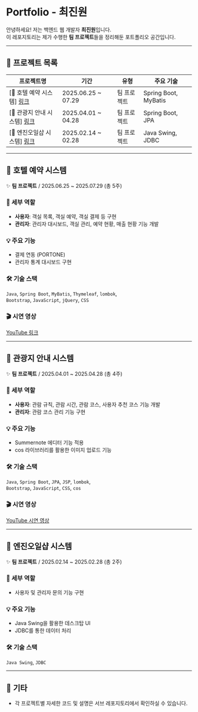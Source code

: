 # Portfolio - 최진원

안녕하세요! 저는 백엔드 웹 개발자 **최진원**입니다.  
이 레포지토리는 제가 수행한 **팀 프로젝트**들을 정리해둔 포트폴리오 공간입니다.

---

## 📁 프로젝트 목록

| 프로젝트명 | 기간 | 유형 | 주요 기술 |
|------------|------|------|------------|
| [🏨 호텔 예약 시스템] [링크](https://github.com/d2ckbum/hotel_mimir.git) | 2025.06.25 ~ 07.29 | 팀 프로젝트 | Spring Boot, MyBatis |
| [🏯 관광지 안내 시스템] [링크](https://github.com/d2ckbum/Gung_On.git) | 2025.04.01 ~ 04.28 | 팀 프로젝트 | Spring Boot, JPA |
| [🚗 엔진오일샵 시스템] [링크](https://github.com/d2ckbum/group_prj.git) | 2025.02.14 ~ 02.28 | 팀 프로젝트 | Java Swing, JDBC |

---

## 🏨 호텔 예약 시스템

✨ **팀 프로젝트** / 2025.06.25 ~ 2025.07.29 (총 5주)

###

### 🔧 세부 역할
- **사용자**: 객실 목록, 객실 예약, 객실 결제 등 구현
- **관리자**: 관리자 대시보드, 객실 관리, 예약 현황, 매출 현황 기능 개발

### 💡 주요 기능
- 결제 연동 (PORTONE)
- 관리자 통계 대시보드 구현

### 🛠 기술 스택
`Java`, `Spring Boot`, `MyBatis`, `Thymeleaf`, `lombok`,  
`Bootstrap`, `JavaScript`, `jQuery`, `CSS`

### 🎬 시연 영상
[YouTube 링크](https://youtu.be/0ly_Di_QGrw)

---

## 🏯 관광지 안내 시스템

✨ **팀 프로젝트** / 2025.04.01 ~ 2025.04.28 (총 4주)

### 🔧 세부 역할
- **사용자**: 관람 규칙, 관람 시간, 관람 코스, 사용자 추천 코스 기능 개발
- **관리자**: 관람 코스 관리 기능 구현

### 💡 주요 기능
- Summernote 에디터 기능 적용
- cos 라이브러리를 활용한 이미지 업로드 기능

### 🛠 기술 스택
`Java`, `Spring Boot`, `JPA`, `JSP`, `lombok`,  
`Bootstrap`, `JavaScript`, `CSS`, `cos`

### 🎬 시연 영상
[YouTube 시연 영상](https://youtu.be/EWEOoYJBN9E)

---

## 🚗 엔진오일샵 시스템

✨ **팀 프로젝트** / 2025.02.14 ~ 2025.02.28 (총 2주)

### 🔧 세부 역할
- 사용자 및 관리자 문의 기능 구현

### 💡 주요 기능
- Java Swing을 활용한 데스크탑 UI
- JDBC를 통한 데이터 처리

### 🛠 기술 스택
`Java Swing`, `JDBC`

---

## 🔗 기타

- 각 프로젝트별 자세한 코드 및 설명은 서브 레포지토리에서 확인하실 수 있습니다.
